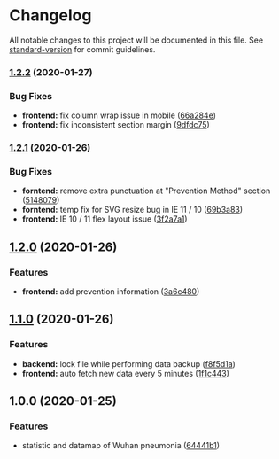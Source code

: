 # Changelog

All notable changes to this project will be documented in this file. See [standard-version](https://github.com/conventional-changelog/standard-version) for commit guidelines.

### [1.2.2](https://github.com/icelam/wuhan-pneumonia/compare/v1.2.1...v1.2.2) (2020-01-27)


### Bug Fixes

* **frontend:** fix column wrap issue in mobile ([66a284e](https://github.com/icelam/wuhan-pneumonia/commit/66a284e082de4ce969716fc03726445d78d0133d))
* **frontend:** fix inconsistent section margin ([9dfdc75](https://github.com/icelam/wuhan-pneumonia/commit/9dfdc75b08386276f7114bd34e8d274f046b2f5d))

### [1.2.1](https://github.com/icelam/wuhan-pneumonia/compare/v1.2.0...v1.2.1) (2020-01-26)


### Bug Fixes

* **forntend:** remove extra punctuation at "Prevention Method" section ([5148079](https://github.com/icelam/wuhan-pneumonia/commit/5148079da3135ba88ebb39acdf513cf5b388470b))
* **forntend:** temp fix for SVG resize bug in IE 11 / 10 ([69b3a83](https://github.com/icelam/wuhan-pneumonia/commit/69b3a834caf19692b2377f4e621c24bfb69cfe59))
* **frontend:** IE 10 / 11 flex layout issue ([3f2a7a1](https://github.com/icelam/wuhan-pneumonia/commit/3f2a7a18617711384bc285ebc23cf2a7f0d66e5c))

## [1.2.0](https://github.com/icelam/wuhan-pneumonia/compare/v1.1.0...v1.2.0) (2020-01-26)


### Features

* **frontend:** add prevention information ([3a6c480](https://github.com/icelam/wuhan-pneumonia/commit/3a6c4807fc2805ab41f649c33c3c9bcf55cdd3e1))

## [1.1.0](https://github.com/icelam/wuhan-pneumonia/compare/v1.0.0...v1.1.0) (2020-01-26)


### Features

* **backend:** lock file while performing data backup ([f8f5d1a](https://github.com/icelam/wuhan-pneumonia/commit/f8f5d1a959040204ed8a3f0ab8063091fd2104ea))
* **frontend:** auto fetch new data every 5 minutes ([1f1c443](https://github.com/icelam/wuhan-pneumonia/commit/1f1c4430a4c44295af77ecc4884a40477bdad6fb))

## 1.0.0 (2020-01-25)


### Features

* statistic and datamap of Wuhan pneumonia ([64441b1](https://github.com/icelam/wuhan-pneumonia/commit/64441b18dbaa718d3b2cc22a92aa99ee850a60f3))
